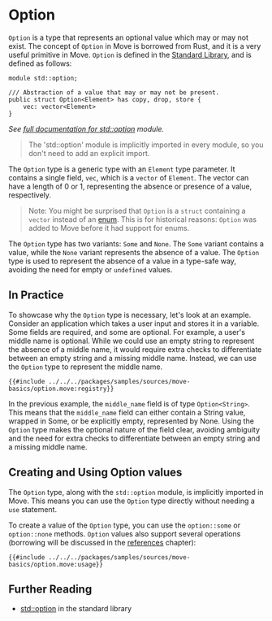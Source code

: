 # Option

`Option` is a type that represents an optional value which may or may not exist. The concept of
`Option` in Move is borrowed from Rust, and it is a very useful primitive in Move. `Option` is
defined in the [Standard Library](./standard-library.md), and is defined as follows:

```move
module std::option;

/// Abstraction of a value that may or may not be present.
public struct Option<Element> has copy, drop, store {
    vec: vector<Element>
}
```

_See [full documentation for std::option][option-stdlib] module._

> The 'std::option' module is implicitly imported in every module, so you don't need to add an
> explicit import.

The `Option` type is a generic type with an `Element` type parameter. It contains a single field,
`vec`, which is a `vector` of `Element`. The vector can have a length of 0 or 1, representing the
absence or presence of a value, respectively.

> Note: You might be surprised that `Option` is a `struct` containing a `vector` instead of an
> [enum][enum-reference]. This is for historical reasons: `Option` was added to Move before it had
> support for enums.

The `Option` type has two variants: `Some` and `None`. The `Some` variant contains a value, while
the `None` variant represents the absence of a value. The `Option` type is used to represent the
absence of a value in a type-safe way, avoiding the need for empty or `undefined` values.

## In Practice

To showcase why the `Option` type is necessary, let's look at an example. Consider an application
which takes a user input and stores it in a variable. Some fields are required, and some are
optional. For example, a user's middle name is optional. While we could use an empty string to
represent the absence of a middle name, it would require extra checks to differentiate between an
empty string and a missing middle name. Instead, we can use the `Option` type to represent the
middle name.

```move
{{#include ../../../packages/samples/sources/move-basics/option.move:registry}}
```

In the previous example, the `middle_name` field is of type `Option<String>`. This means that the
`middle_name` field can either contain a String value, wrapped in Some, or be explicitly empty,
represented by None. Using the `Option` type makes the optional nature of the field clear, avoiding
ambiguity and the need for extra checks to differentiate between an empty string and a missing
middle name.

## Creating and Using Option values

The `Option` type, along with the `std::option` module, is implicitly imported in Move. This means
you can use the `Option` type directly without needing a `use` statement.

To create a value of the `Option` type, you can use the `option::some` or `option::none` methods.
`Option` values also support several operations (borrowing will be discussed in the
[references](references.md#references-1) chapter):

```move
{{#include ../../../packages/samples/sources/move-basics/option.move:usage}}
```

## Further Reading

- [std::option][option-stdlib] in the standard library

[enum-reference]: /reference/enums.html
[option-stdlib]: https://docs.sui.io/references/framework/std/option
